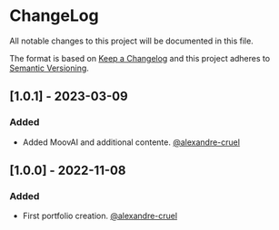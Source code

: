 # ChangeLog
All notable changes to this project will be documented in this file.
 
The format is based on [Keep a Changelog](http://keepachangelog.com/)
and this project adheres to [Semantic Versioning](http://semver.org/).

 ## [1.0.1] - 2023-03-09
### Added
- Added MoovAI and additional contente. [@alexandre-cruel](https://github.com/alexandre-cruel/code-validation-script)

## [1.0.0] - 2022-11-08
### Added
- First portfolio creation. [@alexandre-cruel](https://github.com/alexandre-cruel/code-validation-script)

